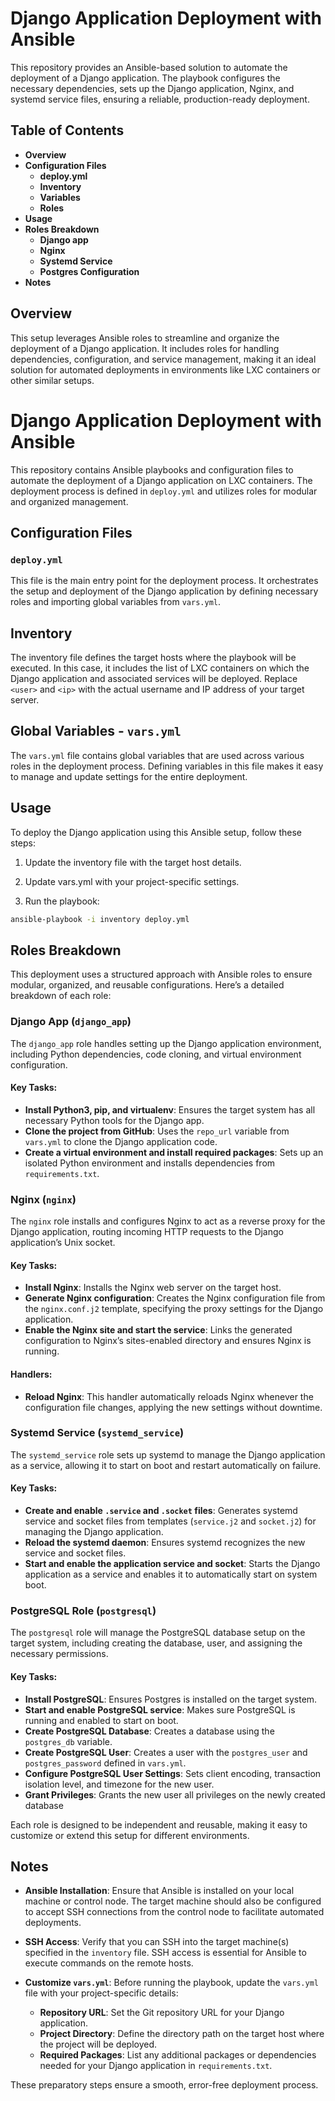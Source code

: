 # Django Application Deployment with Ansible

This repository provides an Ansible-based solution to automate the deployment of a Django application. The playbook configures the necessary dependencies, sets up the Django application, Nginx, and systemd service files, ensuring a reliable, production-ready deployment.

## Table of Contents

- **Overview**
- **Configuration Files**
    - **deploy.yml**
    - **Inventory**
    - **Variables**
    - **Roles**
- **Usage**
- **Roles Breakdown**
    - **Django app**
    - **Nginx**
    - **Systemd Service**
    - **Postgres Configuration**
- **Notes**

## Overview

This setup leverages Ansible roles to streamline and organize the deployment of a Django application. It includes roles for handling dependencies, configuration, and service management, making it an ideal solution for automated deployments in environments like LXC containers or other similar setups.

# Django Application Deployment with Ansible

This repository contains Ansible playbooks and configuration files to automate the deployment of a Django application on LXC containers. The deployment process is defined in `deploy.yml` and utilizes roles for modular and organized management.

## Configuration Files

### `deploy.yml`
This file is the main entry point for the deployment process. It orchestrates the setup and deployment of the Django application by defining necessary roles and importing global variables from `vars.yml`.

## Inventory

The inventory file defines the target hosts where the playbook will be executed. In this case, it includes the list of LXC containers on which the Django application and associated services will be deployed. Replace `<user>` and `<ip>` with the actual username and IP address of your target server.

## Global Variables - `vars.yml`

The `vars.yml` file contains global variables that are used across various roles in the deployment process. Defining variables in this file makes it easy to manage and update settings for the entire deployment.

## Usage

To deploy the Django application using this Ansible setup, follow these steps:

1. Update the inventory file with the target host details.

2. Update vars.yml with your project-specific settings.

3. Run the playbook:
```bash
ansible-playbook -i inventory deploy.yml
```
## Roles Breakdown

This deployment uses a structured approach with Ansible roles to ensure modular, organized, and reusable configurations. Here’s a detailed breakdown of each role:

### Django App (`django_app`)
The `django_app` role handles setting up the Django application environment, including Python dependencies, code cloning, and virtual environment configuration.

#### Key Tasks:
- **Install Python3, pip, and virtualenv**: Ensures the target system has all necessary Python tools for the Django app.
- **Clone the project from GitHub**: Uses the `repo_url` variable from `vars.yml` to clone the Django application code.
- **Create a virtual environment and install required packages**: Sets up an isolated Python environment and installs dependencies from `requirements.txt`.

### Nginx (`nginx`)
The `nginx` role installs and configures Nginx to act as a reverse proxy for the Django application, routing incoming HTTP requests to the Django application’s Unix socket.

#### Key Tasks:
- **Install Nginx**: Installs the Nginx web server on the target host.
- **Generate Nginx configuration**: Creates the Nginx configuration file from the `nginx.conf.j2` template, specifying the proxy settings for the Django application.
- **Enable the Nginx site and start the service**: Links the generated configuration to Nginx’s sites-enabled directory and ensures Nginx is running.

#### Handlers:
- **Reload Nginx**: This handler automatically reloads Nginx whenever the configuration file changes, applying the new settings without downtime.

### Systemd Service (`systemd_service`)
The `systemd_service` role sets up systemd to manage the Django application as a service, allowing it to start on boot and restart automatically on failure.

#### Key Tasks:
- **Create and enable `.service` and `.socket` files**: Generates systemd service and socket files from templates (`service.j2` and `socket.j2`) for managing the Django application.
- **Reload the systemd daemon**: Ensures systemd recognizes the new service and socket files.
- **Start and enable the application service and socket**: Starts the Django application as a service and enables it to automatically start on system boot.

### PostgreSQL Role (`postgresql`)
The `postgresql` role will manage the PostgreSQL database setup on the target system, including creating the database, user, and assigning the necessary permissions.

#### Key Tasks:
- **Install PostgreSQL**: Ensures Postgres is installed on the target system.
- **Start and enable PostgreSQL service**: Makes sure PostgreSQL is running and enabled to start on boot.
- **Create PostgreSQL Database**: Creates a database using the `postgres_db` variable.
- **Create PostgreSQL User**: Creates a user with the `postgres_user` and `postgres_password` defined in `vars.yml`.
- **Configure PostgreSQL User Settings**: Sets client encoding, transaction isolation level, and timezone for the new user.
- **Grant Privileges**: Grants the new user all privileges on the newly created database

Each role is designed to be independent and reusable, making it easy to customize or extend this setup for different environments.
## Notes

- **Ansible Installation**: Ensure that Ansible is installed on your local machine or control node. The target machine should also be configured to accept SSH connections from the control node to facilitate automated deployments.

- **SSH Access**: Verify that you can SSH into the target machine(s) specified in the `inventory` file. SSH access is essential for Ansible to execute commands on the remote hosts.

- **Customize `vars.yml`**: Before running the playbook, update the `vars.yml` file with your project-specific details:
  - **Repository URL**: Set the Git repository URL for your Django application.
  - **Project Directory**: Define the directory path on the target host where the project will be deployed.
  - **Required Packages**: List any additional packages or dependencies needed for your Django application in `requirements.txt`.

These preparatory steps ensure a smooth, error-free deployment process.

